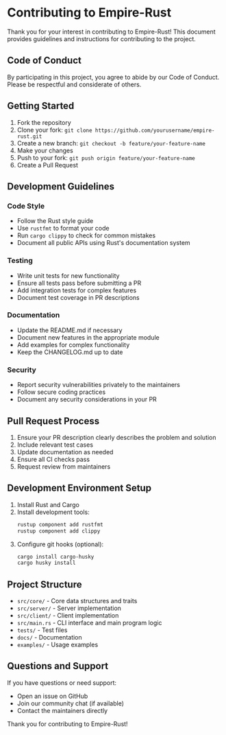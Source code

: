 # Contributing to Empire-Rust

Thank you for your interest in contributing to Empire-Rust! This document provides guidelines and instructions for contributing to the project.

## Code of Conduct

By participating in this project, you agree to abide by our Code of Conduct. Please be respectful and considerate of others.

## Getting Started

1. Fork the repository
2. Clone your fork: `git clone https://github.com/yourusername/empire-rust.git`
3. Create a new branch: `git checkout -b feature/your-feature-name`
4. Make your changes
5. Push to your fork: `git push origin feature/your-feature-name`
6. Create a Pull Request

## Development Guidelines

### Code Style

- Follow the Rust style guide
- Use `rustfmt` to format your code
- Run `cargo clippy` to check for common mistakes
- Document all public APIs using Rust's documentation system

### Testing

- Write unit tests for new functionality
- Ensure all tests pass before submitting a PR
- Add integration tests for complex features
- Document test coverage in PR descriptions

### Documentation

- Update the README.md if necessary
- Document new features in the appropriate module
- Add examples for complex functionality
- Keep the CHANGELOG.md up to date

### Security

- Report security vulnerabilities privately to the maintainers
- Follow secure coding practices
- Document any security considerations in your PR

## Pull Request Process

1. Ensure your PR description clearly describes the problem and solution
2. Include relevant test cases
3. Update documentation as needed
4. Ensure all CI checks pass
5. Request review from maintainers

## Development Environment Setup

1. Install Rust and Cargo
2. Install development tools:
   ```bash
   rustup component add rustfmt
   rustup component add clippy
   ```
3. Configure git hooks (optional):
   ```bash
   cargo install cargo-husky
   cargo husky install
   ```

## Project Structure

- `src/core/` - Core data structures and traits
- `src/server/` - Server implementation
- `src/client/` - Client implementation
- `src/main.rs` - CLI interface and main program logic
- `tests/` - Test files
- `docs/` - Documentation
- `examples/` - Usage examples

## Questions and Support

If you have questions or need support:
- Open an issue on GitHub
- Join our community chat (if available)
- Contact the maintainers directly

Thank you for contributing to Empire-Rust! 